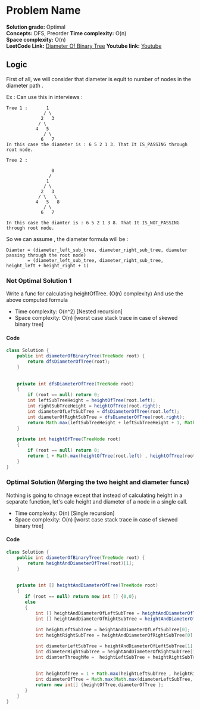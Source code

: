 # Problem Name

**Solution grade:** Optimal  
**Concepts:** DFS, Preorder
**Time complexity:** O(n)  
**Space complexity:** O(n)  
**LeetCode Link:** [Diameter Of Binary Tree](https://leetcode.com/problems/diameter-of-binary-tree)
**Youtube link:** [Youtube](https://www.youtube.com/watch?v=-DzowlcaUmE&t=3242s)

## Logic
First of all, we will consider that diameter is eqult to  number of nodes in the diameter path .

Ex : Can use this in interviews :
```
Tree 1 :       1
              / \                      
             2   3
            / \     
           4   5    
              / \
             6   7
In this case the diameter is : 6 5 2 1 3. That It IS_PASSING through root node.
```

```
Tree 2 :      

                 0
                /
               1
              / \                      
             2   3
            / \   \  
           4   5   8
              / \
             6   7

In this case the diamter is : 6 5 2 1 3 8. That It IS_NOT_PASSING through root node.
```

So we can assume , the diameter formula will be :
```
Diamter = (diameter_left_sub_tree, diameter_right_sub_tree, diameter passing through the root node)
        = (diameter_left_sub_tree, diameter_right_sub_tree, height_left + height_right + 1)
```
 


### Not Optimal Solution 1 

Write a func for calculating heightOfTree. (O(n) complexity)
And use the above computed formula


- Time complexity: O(n^2) [Nested recursion]
- Space complexity: O(n) [worst case stack trace in case of skewed binary tree]


####  Code

```java
class Solution {
    public int diameterOfBinaryTree(TreeNode root) {
        return dfsDiameterOfTree(root);
    }
    
    
    private int dfsDiameterOfTree(TreeNode root)
    {
        if (root == null) return 0;
        int leftSubTreeHeight = heightOfTree(root.left);
        int rightSubTreeHeight = heightOfTree(root.right);
        int diameterOfLeftSubTree = dfsDiameterOfTree(root.left);
        int diameterOfRightSubTree = dfsDiameterOfTree(root.right);
        return Math.max(leftSubTreeHeight + leftSubTreeHeight + 1, Math.max(diameterOfLeftSubTree ,  diameterOfRightSubTree));
    }
    
    private int heightOfTree(TreeNode root)
    {
        if (root == null) return 0;
        return 1 + Math.max(heightOfTree(root.left) , heightOfTree(root.right));
    }
}
```



### Optimal Solution (Merging the two height and diameter funcs)

Nothing is going to chnage except that instead of calculating height in a separate function, let's calc height and diameter of a node in a single call.

- Time complexity: O(n) [Single recursion]
- Space complexity: O(n) [worst case stack trace in case of skewed binary tree]

#### Code

```java
class Solution {
    public int diameterOfBinaryTree(TreeNode root) {
        return heightAndDiameterOfTree(root)[1];
    }
    
 
    private int [] heightAndDiameterOfTree(TreeNode root)
    {
       if (root == null) return new int [] {0,0};
       else
       {
           int [] heightAndDiameterOfLeftSubTree = heightAndDiameterOfTree(root.left);
           int [] heightAndDiameterOfRightSubTree = heightAndDiameterOfTree(root.right);
           
           int heightLeftSubTree = heightAndDiameterOfLeftSubTree[0];
           int heightRightSubTree = heightAndDiameterOfRightSubTree[0];

           int diameterLeftSubTree = heightAndDiameterOfLeftSubTree[1];    
           int diameterRightSubTree = heightAndDiameterOfRightSubTree[1];
           int diamterThroughMe =  heightLeftSubTree + heightRightSubTree + 1;
           
           
           int heightOfTree = 1 + Math.max(heightLeftSubTree , heightRightSubTree);
           int diameterOfTree = Math.max(Math.max(diameterLeftSubTree, diameterRightSubTree),  diamterThroughMe); //max of all 3 diams
           return new int[] {heightOfTree,diameterOfTree };
       }
    }
}
```
